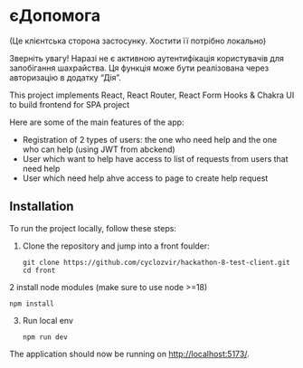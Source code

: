 # єДопомога

(Це клієнтська сторона застосунку. Хостити її потрібно локально)

Зверніть увагу! Наразі не є активною аутентифікація користувачів для запобігання шахрайства. Ця функція може бути реалізована через авторизацію в додатку “Дія”.

This project implements React, React Router, React Form Hooks & Chakra UI to build frontend for SPA project

Here are some of the main features of the app:
* Registration of 2 types of users: the one who need help and the one who can help (using JWT from abckend)
* User which want to help have access to list of requests from users that need help
* User which need help ahve access to page to create help request

## Installation

To run the project locally, follow these steps:

1. Clone the repository and jump into a front foulder:

   ```
   git clone https://github.com/cyclozvir/hackathon-8-test-client.git
   cd front
   ```

2 install node modules (make sure to use node >=18)

   ```
   npm install
   ```

3. Run local env 

    ```
    npm run dev
    ```

The application should now be running on [http://localhost:5173/](http://localhost:5173/).
